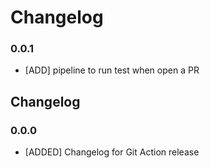 # Changelog
### 0.0.1

* [ADD] pipeline to run test when open a PR
## Changelog


### 0.0.0

* [ADDED] Changelog for Git Action release
